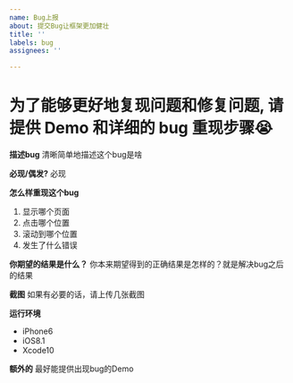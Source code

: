 ```yaml
---
name: Bug上报
about: 提交Bug让框架更加健壮
title: ''
labels: bug
assignees: ''

---
```


# 为了能够更好地复现问题和修复问题, 请提供 Demo 和详细的 bug 重现步骤😭
**描述bug**
清晰简单地描述这个bug是啥

**必现/偶发?**
必现

**怎么样重现这个bug**
1. 显示哪个页面
2. 点击哪个位置
3. 滚动到哪个位置
4. 发生了什么错误

**你期望的结果是什么？**
你本来期望得到的正确结果是怎样的？就是解决bug之后的结果

**截图**
如果有必要的话，请上传几张截图

**运行环境**
 - iPhone6
 - iOS8.1
 - Xcode10

**额外的**
最好能提供出现bug的Demo
